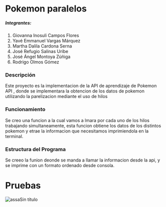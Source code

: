 # Pokemon paralelos
##### Integrantes:
1. Giovanna Inosuli Campos Flores
2. Yavé Emmanuel Vargas Márquez
3. Martha Dalila Cardona Serna
4. José Refugio Salinas Uribe
5. José Ángel Montoya Zúñiga 
6. Rodrigo Olmos Gómez 
 
### Descripción
Este proyecto es la implementacion de la API de aprendizaje de Pokemon API , donde se implementara la obtencion de los datos de pokemon utilizando la parelizacion mediante el uso de hilos

### Funcionamiento 
Se creo una funcion a la cual vamos a lmara por cada uno de los hilos trabajando simultaneamente, esta funcion obtiene los datos de los distintos pokemon y etrae la informacion que necesitamos imprimiendola en la terminal. 


### Estructura del Programa
Se creeo la funion deonde se manda a llamar la informacion desde la api, y se imprime con un formato ordenado desde consola.

# Pruebas

![assaSin título](https://github.com/user-attachments/assets/962e6910-e27e-4231-a11f-7630b32711ff)


